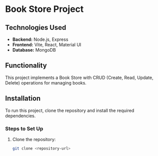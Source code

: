 # Book Store Project

## Technologies Used

- **Backend:** Node.js, Express
- **Frontend:** Vite, React, Material UI
- **Database:** MongoDB

## Functionality

This project implements a Book Store with CRUD (Create, Read, Update, Delete) operations for managing books.

## Installation

To run this project, clone the repository and install the required dependencies.

### Steps to Set Up

1. Clone the repository:
   ```bash
   git clone <repository-url>
